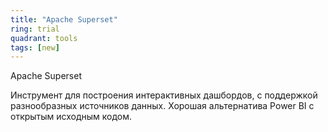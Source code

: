 ```yaml
---
title: "Apache Superset"
ring: trial
quadrant: tools
tags: [new]
---
```


Apache Superset

Инструмент для построения интерактивных дашбордов, с поддержкой разнообразных источников данных. Хорошая альтернатива Power BI с открытым исходным кодом.
